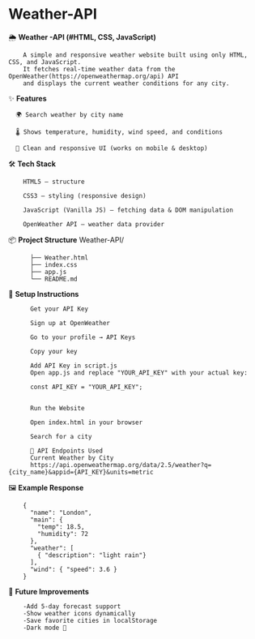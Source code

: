 # Weather-API

🌦 **Weather -API (#HTML, CSS, JavaScript)**

        A simple and responsive weather website built using only HTML, CSS, and JavaScript.
        It fetches real-time weather data from the OpenWeather(https://openweathermap.org/api) API
        and displays the current weather conditions for any city.

✨ **Features**

      🌍 Search weather by city name

      🌡 Shows temperature, humidity, wind speed, and conditions

      🎨 Clean and responsive UI (works on mobile & desktop)


🛠 **Tech Stack**

        HTML5 – structure

        CSS3 – styling (responsive design)

        JavaScript (Vanilla JS) – fetching data & DOM manipulation

        OpenWeather API – weather data provider

📦 **Project Structure**
          Weather-API/

          ├── Weather.html
          ├── index.css
          ├── app.js
          └── README.md

🔑 **Setup Instructions**

          Get your API Key

          Sign up at OpenWeather

          Go to your profile → API Keys

          Copy your key

          Add API Key in script.js
          Open app.js and replace "YOUR_API_KEY" with your actual key:

          const API_KEY = "YOUR_API_KEY"; 


          Run the Website

          Open index.html in your browser

          Search for a city 

          📡 API Endpoints Used
          Current Weather by City
          https://api.openweathermap.org/data/2.5/weather?q={city_name}&appid={API_KEY}&units=metric


🖼 **Example Response**

        {
          "name": "London",
          "main": {
            "temp": 18.5,
            "humidity": 72
          },
          "weather": [
            { "description": "light rain"}
          ],
          "wind": { "speed": 3.6 }
        }

🚀 **Future Improvements**

        -Add 5-day forecast support
        -Show weather icons dynamically
        -Save favorite cities in localStorage
        -Dark mode 🌙



